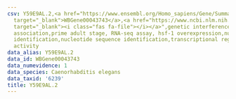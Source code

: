 ```yaml
---
csv: Y59E9AL.2,<a href="https://www.ensembl.org/Homo_sapiens/Gene/Summary?db=core;g=WBGene00043743"
  target="_blank">WBGene00043743</a>,<a href="https://www.ncbi.nlm.nih.gov/pubmed/30894454"
  target="_blank"><i class="fas fa-file"></i></a>",genetic interference,functional
  association,prime adult stage, RNA-seq assay, hsf-1 overexpression,nucleotide sequence
  identification,nucleotide sequence identification,transcriptional regulation,up-regulates
  activity
data_alias: Y59E9AL.2
data_id: WBGene00043743
data_numevidence: 1
data_species: Caenorhabditis elegans
data_taxid: '6239'
title: Y59E9AL.2
---
```

